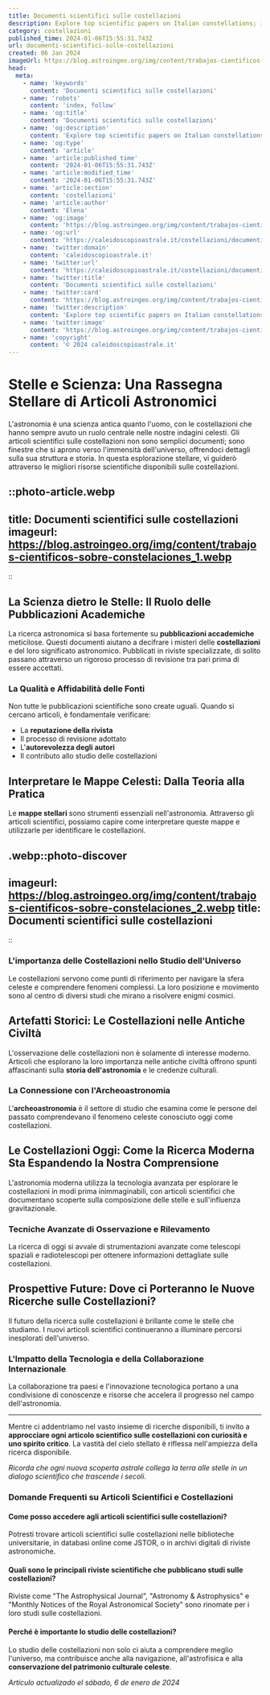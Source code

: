 ```yaml
---
title: Documenti scientifici sulle costellazioni
description: Explore top scientific papers on Italian constellations; insights & analysis from Italys leading astronomers. Dive into the stars secrets!
category: costellazioni
published_time: 2024-01-06T15:55:31.743Z
url: documenti-scientifici-sulle-costellazioni
created: 06 Jan 2024
imageUrl: https://blog.astroingeo.org/img/content/trabajos-cientificos-sobre-constelaciones_1.webp
head:
  meta:
    - name: 'keywords'
      content: 'Documenti scientifici sulle costellazioni'
    - name: 'robots'
      content: 'index, follow'
    - name: 'og:title'
      content: 'Documenti scientifici sulle costellazioni'
    - name: 'og:description'
      content: 'Explore top scientific papers on Italian constellations; insights & analysis from Italys leading astronomers. Dive into the stars secrets!'
    - name: 'og:type'
      content: 'article'
    - name: 'article:published_time'
      content: '2024-01-06T15:55:31.743Z'
    - name: 'article:modified_time'
      content: '2024-01-06T15:55:31.743Z'
    - name: 'article:section'
      content: 'costellazioni'
    - name: 'article:author'
      content: 'Elena'
    - name: 'og:image'
      content: 'https://blog.astroingeo.org/img/content/trabajos-cientificos-sobre-constelaciones_1.webp'
    - name: 'og:url'
      content: 'https://caleidoscopioastrale.it/costellazioni/documenti-scientifici-sulle-costellazioni'
    - name: 'twitter:domain'
      content: 'caleidoscopioastrale.it'
    - name: 'twitter:url'
      content: 'https://caleidoscopioastrale.it/costellazioni/documenti-scientifici-sulle-costellazioni'
    - name: 'twitter:title'
      content: 'Documenti scientifici sulle costellazioni'
    - name: 'twitter:card'
      content: 'https://blog.astroingeo.org/img/content/trabajos-cientificos-sobre-constelaciones_1.webp'
    - name: 'twitter:description'
      content: 'Explore top scientific papers on Italian constellations; insights & analysis from Italys leading astronomers. Dive into the stars secrets!'
    - name: 'twitter:image'
      content: 'https://blog.astroingeo.org/img/content/trabajos-cientificos-sobre-constelaciones_1.webp'
    - name: 'copyright'
      content: '© 2024 caleidoscopioastrale.it'
---
```

# Stelle e Scienza: Una Rassegna Stellare di Articoli Astronomici

L'astronomia è una scienza antica quanto l'uomo, con le costellazioni che hanno sempre avuto un ruolo centrale nelle nostre indagini celesti. Gli articoli scientifici sulle costellazioni non sono semplici documenti; sono finestre che si aprono verso l'immensità dell'universo, offrendoci dettagli sulla sua struttura e storia. In questa esplorazione stellare, vi guiderò attraverso le migliori risorse scientifiche disponibili sulle costellazioni.

::photo-article.webp
---
title: Documenti scientifici sulle costellazioni
imageurl: https://blog.astroingeo.org/img/content/trabajos-cientificos-sobre-constelaciones_1.webp
---
::

## La Scienza dietro le Stelle: Il Ruolo delle Pubblicazioni Academiche

La ricerca astronomica si basa fortemente su **pubblicazioni accademiche** meticilose. Questi documenti aiutano a decifrare i misteri delle **costellazioni** e del loro significato astronomico. Pubblicati in riviste specializzate, di solito passano attraverso un rigoroso processo di revisione tra pari prima di essere accettati.

### La Qualità e Affidabilità delle Fonti

Non tutte le pubblicazioni scientifiche sono create uguali. Quando si cercano articoli, è fondamentale verificare:

- La **reputazione della rivista**
- Il processo di revisione adottato
- L'**autorevolezza degli autori**
- Il contributo allo studio delle costellazioni

## Interpretare le Mappe Celesti: Dalla Teoria alla Pratica

Le **mappe stellari** sono strumenti essenziali nell'astronomia. Attraverso gli articoli scientifici, possiamo capire come interpretare queste mappe e utilizzarle per identificare le costellazioni.

.webp::photo-discover
---
imageurl: https://blog.astroingeo.org/img/content/trabajos-cientificos-sobre-constelaciones_2.webp
title: Documenti scientifici sulle costellazioni
---
::

### L'importanza delle Costellazioni nello Studio dell'Universo

Le costellazioni servono come punti di riferimento per navigare la sfera celeste e comprendere fenomeni complessi. La loro posizione e movimento sono al centro di diversi studi che mirano a risolvere enigmi cosmici.

## Artefatti Storici: Le Costellazioni nelle Antiche Civiltà

L'osservazione delle costellazioni non è solamente di interesse moderno. Articoli che esplorano la loro importanza nelle antiche civiltà offrono spunti affascinanti sulla **storia dell'astronomia** e le credenze culturali.

### La Connessione con l'Archeoastronomia

L'**archeoastronomia** è il settore di studio che esamina come le persone del passato comprendevano il fenomeno celeste conosciuto oggi come costellazioni. 

## Le Costellazioni Oggi: Come la Ricerca Moderna Sta Espandendo la Nostra Comprensione

L'astronomia moderna utilizza la tecnologia avanzata per esplorare le costellazioni in modi prima inimmaginabili, con articoli scientifici che documentano scoperte sulla composizione delle stelle e sull'influenza gravitazionale.

### Tecniche Avanzate di Osservazione e Rilevamento

La ricerca di oggi si avvale di strumentazioni avanzate come telescopi spaziali e radiotelescopi per ottenere informazioni dettagliate sulle costellazioni.

## Prospettive Future: Dove ci Porteranno le Nuove Ricerche sulle Costellazioni?

Il futuro della ricerca sulle costellazioni è brillante come le stelle che studiamo. I nuovi articoli scientifici continueranno a illuminare percorsi inesplorati dell'universo.

### L'Impatto della Tecnologia e della Collaborazione Internazionale

La collaborazione tra paesi e l'innovazione tecnologica portano a una condivisione di conoscenze e risorse che accelera il progresso nel campo dell'astronomia.

---

Mentre ci addentriamo nel vasto insieme di ricerche disponibili, ti invito a **approcciare ogni articolo scientifico sulle costellazioni con curiosità e uno spirito critico**. La vastità del cielo stellato è riflessa nell'ampiezza della ricerca disponibile.

*Ricorda che ogni nuova scoperta astrale collega la terra alle stelle in un dialogo scientifico che trascende i secoli.*

### Domande Frequenti su Articoli Scientifici e Costellazioni

#### Come posso accedere agli articoli scientifici sulle costellazioni?
Potresti trovare articoli scientifici sulle costellazioni nelle biblioteche universitarie, in databasi online come JSTOR, o in archivi digitali di riviste astronomiche.

#### Quali sono le principali riviste scientifiche che pubblicano studi sulle costellazioni?
Riviste come "The Astrophysical Journal", "Astronomy & Astrophysics" e "Monthly Notices of the Royal Astronomical Society" sono rinomate per i loro studi sulle costellazioni.

#### Perché è importante lo studio delle costellazioni?
Lo studio delle costellazioni non solo ci aiuta a comprendere meglio l'universo, ma contribuisce anche alla navigazione, all'astrofisica e alla **conservazione del patrimonio culturale celeste**.

_Artículo actualizado el sábado, 6 de enero de 2024_